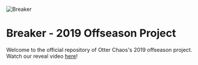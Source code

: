 ![Breaker](https://cdn.discordapp.com/attachments/604766719860539452/661446881980973056/breakyothumb.png)

# Breaker - 2019 Offseason Project

Welcome to the official repository of Otter Chaos's 2019 offseason project. Watch our reveal video [here](https://www.youtube.com/watch?v=fiBvNyQz40s)!
